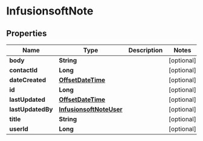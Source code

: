 
# InfusionsoftNote

## Properties
Name | Type | Description | Notes
------------ | ------------- | ------------- | -------------
**body** | **String** |  |  [optional]
**contactId** | **Long** |  |  [optional]
**dateCreated** | [**OffsetDateTime**](OffsetDateTime.md) |  |  [optional]
**id** | **Long** |  |  [optional]
**lastUpdated** | [**OffsetDateTime**](OffsetDateTime.md) |  |  [optional]
**lastUpdatedBy** | [**InfusionsoftNoteUser**](InfusionsoftNoteUser.md) |  |  [optional]
**title** | **String** |  |  [optional]
**userId** | **Long** |  |  [optional]



